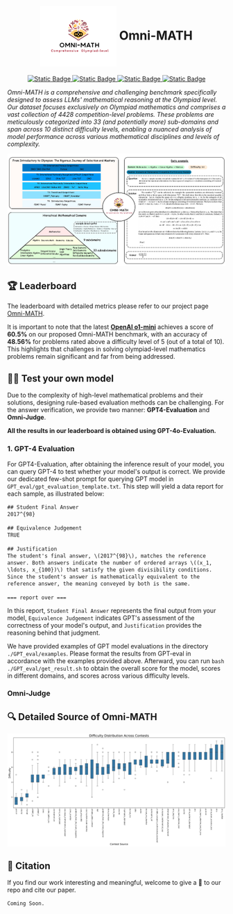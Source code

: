 

<h1 align="center">
    <img src="./imgs/FullLogo_Transparent.png" alt="Logo" style="height: 5em; display: inline-block; vertical-align: middle;"> Omni-MATH
</h1>
<p align="center">
    <a href="https://github.com/KbsdJames/Omni-MATH">
        <img alt="Static Badge" src="https://img.shields.io/badge/Paper-Coming Soon-red">
    </a>
    <a href="https://huggingface.co/datasets/KbsdJames/Omni-MATH">
        <img alt="Static Badge" src="https://img.shields.io/badge/HFDataset-OmniMATH-yellow">
    </a>
    <a href="https://huggingface.co/KbsdJames/Omni-Judge">
        <img alt="Static Badge" src="https://img.shields.io/badge/OmniJudge-OmniMATH-yellow">
    </a>
    <a href="https://omni-math.github.io/">
        <img alt="Static Badge" src="https://img.shields.io/badge/ProjectPage-Online-blue">
    </a>
</p>



*Omni-MATH is a comprehensive and challenging benchmark specifically designed to assess LLMs' mathematical reasoning at the Olympiad level. Our dataset focuses exclusively on Olympiad mathematics and comprises a vast collection of 4428 competition-level problems. These problems are meticulously categorized into 33 (and potentially more) sub-domains and span across 10 distinct difficulty levels, enabling a nuanced analysis of model performance across various mathematical disciplines and levels of complexity.*

![HeadPicture](./imgs/head_picture.jpg)

## 🏆 Leaderboard
The leaderboard with detailed metrics please refer to our project page [Omni-MATH](https://omni-math.github.io/).

It is important to note that the latest [**OpenAI o1-mini**](https://openai.com/index/learning-to-reason-with-llms/) achieves a score of **60.5%** on our proposed Omni-MATH benchmark, with an accuracy of **48.56%** for problems rated above a difficulty level of 5 (out of a total of 10). This highlights that challenges in solving olympiad-level mathematics problems remain significant and far from being addressed.

## 🫵🏻 Test your own model
Due to the complexity of high-level mathematical problems and their solutions, designing rule-based evaluation methods can be challenging. For the answer verification, we provide two manner: **GPT4-Evaluation** and **Omni-Judge**. 

**All the results in our leaderboard is obtained using GPT-4o-Evaluation.**

### 1. GPT-4 Evaluation
For GPT4-Evaluation, after obtaining the inference result of your model, you can query GPT-4 to test whether your model's output is correct. We provide our dedicated few-shot prompt for querying GPT model in `GPT_eval/gpt_evaluation_template.txt`. This step will yield a data report for each sample, as illustrated below:
```
## Student Final Answer
2017^{98}

## Equivalence Judgement
TRUE

## Justification
The student's final answer, \(2017^{98}\), matches the reference answer. Both answers indicate the number of ordered arrays \((x_1, \ldots, x_{100})\) that satisfy the given divisibility conditions. Since the student's answer is mathematically equivalent to the reference answer, the meaning conveyed by both is the same.

=== report over ===
```
In this report, `Student Final Answer` represents the final output from your model, `Equivalence Judgement` indicates GPT's assessment of the correctness of your model's output, and `Justification` provides the reasoning behind that judgment.

We have provided examples of GPT model evaluations in the directory `./GPT_eval/examples`. Please format the results from GPT-eval in accordance with the examples provided above. Afterward, you can run `bash ./GPT_eval/get_result.sh` to obtain the overall score for the model, scores in different domains, and scores across various difficulty levels.


### Omni-Judge


### 
## 🔍 Detailed Source of Omni-MATH
![alt text](./imgs/box_plot.png)

## 💬 Citation
If you find our work interesting and meaningful, welcome to give a 🌟 to our repo and cite our paper.
```
Coming Soon.
```